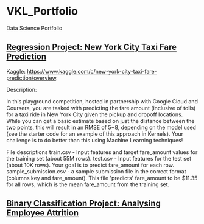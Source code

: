 # VKL_Portfolio
Data Science Portfolio

## [Regression Project: New York City Taxi Fare Prediction](https://github.com/estevaovukelic/Regressions/blob/main/New_York_City_Taxi_Fare_Prediction.ipynb)
Kaggle: https://www.kaggle.com/c/new-york-city-taxi-fare-prediction/overview.

Description:

In this playground competition, hosted in partnership with Google Cloud and Coursera, you are tasked with predicting the fare amount (inclusive of tolls) for a taxi ride in New York City given the pickup and dropoff locations. While you can get a basic estimate based on just the distance between the two points, this will result in an RMSE of $5-$8, depending on the model used (see the starter code for an example of this approach in Kernels). Your challenge is to do better than this using Machine Learning techniques!

File descriptions train.csv - Input features and target fare_amount values for the training set (about 55M rows). test.csv - Input features for the test set (about 10K rows). Your goal is to predict fare_amount for each row. sample_submission.csv - a sample submission file in the correct format (columns key and fare_amount). This file 'predicts' fare_amount to be $11.35 for all rows, which is the mean fare_amount from the training set.


## [Binary Classification Project: Analysing Employee Attrition ](https://github.com/estevaovukelic/Binary_classification-/blob/main/Analysing_Employee_Attrition.ipynb)
